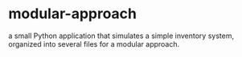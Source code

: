 # modular-approach
a small Python application that simulates a simple inventory system, organized into several files for a modular approach.

